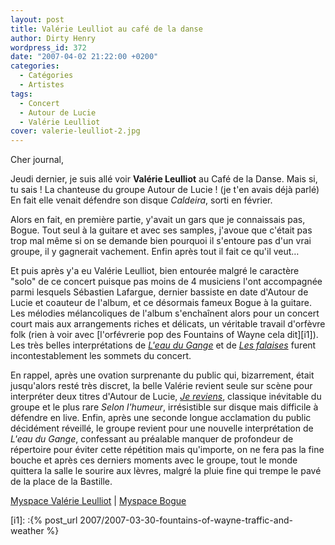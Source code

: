 ```yaml
---
layout: post
title: Valérie Leulliot au café de la danse
author: Dirty Henry
wordpress_id: 372
date: "2007-04-02 21:22:00 +0200"
categories:
  - Catégories
  - Artistes
tags:
  - Concert
  - Autour de Lucie
  - Valérie Leulliot
cover: valerie-leulliot-2.jpg
---
```


Cher journal,

Jeudi dernier, je suis allé voir **Valérie Leulliot** au Café de la Danse. Mais
si, tu sais ! La chanteuse du groupe Autour de Lucie ! (je t'en avais déjà
parlé) En fait elle venait défendre son disque _Caldeira_, sorti en février.

Alors en fait, en première partie, y'avait un gars que je connaissais pas,
Bogue. Tout seul à la guitare et avec ses samples, j'avoue que c'était pas trop
mal même si on se demande bien pourquoi il s'entoure pas d'un vrai groupe, il y
gagnerait vachement. Enfin après tout il fait ce qu'il veut…

Et puis après y'a eu Valérie Leulliot, bien entourée malgré le caractère "solo"
de ce concert puisque pas moins de 4 musiciens l'ont accompagnée parmi lesquels
Sébastien Lafargue, dernier bassiste en date d'Autour de Lucie et coauteur de
l'album, et ce désormais fameux Bogue à la guitare. Les mélodies mélancoliques
de l'album s'enchaînent alors pour un concert court mais aux arrangements riches
et délicats, un véritable travail d'orfèvre folk (rien à voir avec [l'orfévrerie
pop des Fountains of Wayne cela dit][i1]). Les très belles interprétations de
[_L'eau du Gange_][1] et de [_Les falaises_][2] furent incontestablement les
sommets du concert.

En rappel, après une ovation surprenante du public qui, bizarrement, était
jusqu'alors resté très discret, la belle Valérie revient seule sur scène pour
interpréter deux titres d'Autour de Lucie, [_Je reviens_][3], classique
inévitable du groupe et le plus rare _Selon l'humeur_, irrésistible sur disque
mais difficile à défendre en live. Enfin, après une seconde longue acclamation
du public décidément réveillé, le groupe revient pour une nouvelle
interprétation de _L'eau du Gange_, confessant au préalable manquer de
profondeur de répertoire pour éviter cette répétition mais qu'importe, on ne
fera pas la fine bouche et après ces derniers moments avec le groupe, tout le
monde quittera la salle le sourire aux lèvres, malgré la pluie fine qui trempe
le pavé de la place de la Bastille.

[Myspace Valérie Leulliot](http://www.myspace.com/valerieleulliot) |
[Myspace Bogue](http://www.myspace.com/nicobogue)

[1]:
  http://www.dailymotion.com/video/x2irpi_valerie-leulliot-l-eau-du-gange_music
[2]: http://www.dailymotion.com/video/x8923a_falaise-sans-piles-session_music
[3]: http://youtu.be/Gv4CX5XLdLU

[i1]: :{% post_url 2007/2007-03-30-fountains-of-wayne-traffic-and-weather %}
